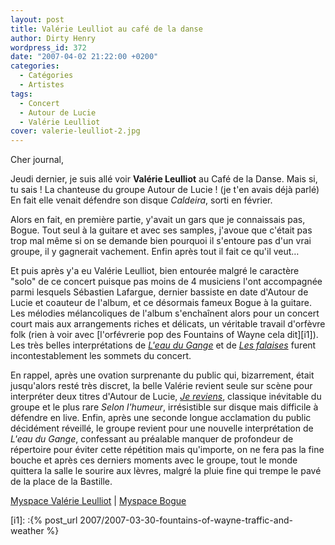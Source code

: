 ```yaml
---
layout: post
title: Valérie Leulliot au café de la danse
author: Dirty Henry
wordpress_id: 372
date: "2007-04-02 21:22:00 +0200"
categories:
  - Catégories
  - Artistes
tags:
  - Concert
  - Autour de Lucie
  - Valérie Leulliot
cover: valerie-leulliot-2.jpg
---
```


Cher journal,

Jeudi dernier, je suis allé voir **Valérie Leulliot** au Café de la Danse. Mais
si, tu sais ! La chanteuse du groupe Autour de Lucie ! (je t'en avais déjà
parlé) En fait elle venait défendre son disque _Caldeira_, sorti en février.

Alors en fait, en première partie, y'avait un gars que je connaissais pas,
Bogue. Tout seul à la guitare et avec ses samples, j'avoue que c'était pas trop
mal même si on se demande bien pourquoi il s'entoure pas d'un vrai groupe, il y
gagnerait vachement. Enfin après tout il fait ce qu'il veut…

Et puis après y'a eu Valérie Leulliot, bien entourée malgré le caractère "solo"
de ce concert puisque pas moins de 4 musiciens l'ont accompagnée parmi lesquels
Sébastien Lafargue, dernier bassiste en date d'Autour de Lucie et coauteur de
l'album, et ce désormais fameux Bogue à la guitare. Les mélodies mélancoliques
de l'album s'enchaînent alors pour un concert court mais aux arrangements riches
et délicats, un véritable travail d'orfèvre folk (rien à voir avec [l'orfévrerie
pop des Fountains of Wayne cela dit][i1]). Les très belles interprétations de
[_L'eau du Gange_][1] et de [_Les falaises_][2] furent incontestablement les
sommets du concert.

En rappel, après une ovation surprenante du public qui, bizarrement, était
jusqu'alors resté très discret, la belle Valérie revient seule sur scène pour
interpréter deux titres d'Autour de Lucie, [_Je reviens_][3], classique
inévitable du groupe et le plus rare _Selon l'humeur_, irrésistible sur disque
mais difficile à défendre en live. Enfin, après une seconde longue acclamation
du public décidément réveillé, le groupe revient pour une nouvelle
interprétation de _L'eau du Gange_, confessant au préalable manquer de
profondeur de répertoire pour éviter cette répétition mais qu'importe, on ne
fera pas la fine bouche et après ces derniers moments avec le groupe, tout le
monde quittera la salle le sourire aux lèvres, malgré la pluie fine qui trempe
le pavé de la place de la Bastille.

[Myspace Valérie Leulliot](http://www.myspace.com/valerieleulliot) |
[Myspace Bogue](http://www.myspace.com/nicobogue)

[1]:
  http://www.dailymotion.com/video/x2irpi_valerie-leulliot-l-eau-du-gange_music
[2]: http://www.dailymotion.com/video/x8923a_falaise-sans-piles-session_music
[3]: http://youtu.be/Gv4CX5XLdLU

[i1]: :{% post_url 2007/2007-03-30-fountains-of-wayne-traffic-and-weather %}
